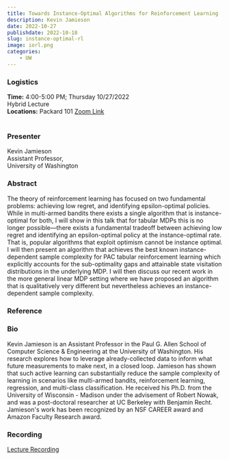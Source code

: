 ```yaml
---
title: Towards Instance-Optimal Algorithms for Reinforcement Learning
description: Kevin Jamieson
date: 2022-10-27
publishdate: 2022-10-18
slug: instance-optimal-rl
image: iorl.png
categories:
    - UW
---
```


### Logistics
<p>
    <strong> Time:</strong> 4:00-5:00 PM; Thursday 10/27/2022<br>
    Hybrid Lecture <br>
    <strong>Locations:</strong> Packard 101 <a href="https://stanford.zoom.us/j/95905740625?pwd=dHcyVzlUems0MzVuZ0N6emYzOGl6UT09" target="_blank" rel="noopener noreferrer">Zoom Link</a>
    <br><br>
</p>

### Presenter
<p>
    Kevin Jamieson<br>
    Assistant Professor,<br>
    University of Washington<br>
</p>

### Abstract
<p>
    The theory of reinforcement learning has focused on two fundamental problems: achieving low regret, and identifying epsilon-optimal policies. While in multi-armed bandits there exists a single algorithm that is instance-optimal for both, I will show in this talk that for tabular MDPs this is no longer possible—there exists a fundamental tradeoff between achieving low regret and identifying an epsilon-optimal policy at the instance-optimal rate. That is, popular algorithms that exploit optimism cannot be instance optimal. I will then present an algorithm that achieves the best known instance-dependent sample complexity for PAC tabular reinforcement learning which explicitly accounts for the sub-optimality gaps and attainable state visitation distributions in the underlying MDP. I will then discuss our recent work in the more general linear MDP setting where we have proposed an algorithm that is qualitatively very different but nevertheless achieves an instance-dependent sample complexity.
</p>

### Reference
<p>
</p>

### Bio
<p>
    Kevin Jamieson is an Assistant Professor in the Paul G. Allen School of Computer Science & Engineering at the University of Washington. His research explores how to leverage already-collected data to inform what future measurements to make next, in a closed loop. Jamieson has shown that such active learning can substantially reduce the sample complexity of learning in scenarios like multi-armed bandits, reinforcement learning, regression, and multi-class classification. He received his Ph.D. from the University of Wisconsin - Madison under the advisement of Robert Nowak, and was a post-doctoral researcher at UC Berkeley with Benjamin Recht. Jamieson's work has been recognized by an NSF CAREER award and Amazon Faculty Research award.
</p>

### Recording
<p>
    <a href="https://www.youtube.com/watch?v=8hTBRD_k5wo" target="_blank" rel="noopener noreferrer">Lecture Recording</a><br>
</p>
